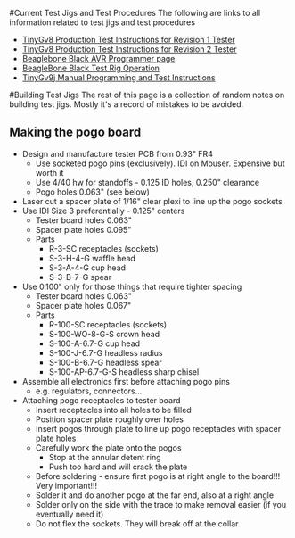 #Current Test Jigs and Test Procedures
The following are links to  all information related to test jigs and test procedures

* [TinyGv8 Production Test Instructions for Revision 1 Tester](https://github.com/synthetos/TinyG/wiki/TinyGv8-Production-Test-Instructions-for-Revision-1-Tester)
* [TinyGv8 Production Test Instructions for Revision 2 Tester](https://github.com/synthetos/TinyG/wiki/TinyGv8-Production-Test-Instructions-for-Revision-2-Tester)
* [Beaglebone Black AVR Programmer page](https://github.com/synthetos/TinyG/wiki/BeagleBone-Black-AVR-Programmer)
* [BeagleBone Black Test Rig Operation](https://github.com/synthetos/TinyG/wiki/BeagleBone-Black-Test-Rig-Operation)
* [TinyGv9j Manual Programming and Test Instructions](https://github.com/synthetos/TinyG/wiki/TinyGv9j-Manual-Programming-and-Test-Instructions)

#Building Test Jigs
The rest of this page is a collection of random notes on building test jigs. Mostly it's a record of mistakes to be avoided.

## Making the pogo board
* Design and manufacture tester PCB from 0.93" FR4
  * Use socketed pogo pins (exclusively). IDI on Mouser. Expensive but worth it
  * Use 4/40 hw for standoffs - 0.125 ID holes, 0.250" clearance
  * Pogo holes 0.063" (see below)
* Laser cut a spacer plate of 1/16" clear plexi to line up the pogo sockets
* Use IDI Size 3 preferentially - 0.125" centers
  * Tester board holes 0.063"
  * Spacer plate holes 0.095"
  * Parts
    * R-3-SC receptacles (sockets)
    * S-3-H-4-G waffle head
    * S-3-A-4-G cup head
    * S-3-B-7-G spear
* Use 0.100" only for those things that require tighter spacing
  * Tester board holes 0.063"
  * Spacer plate holes 0.067"
  * Parts
    * R-100-SC receptacles (sockets)
    * S-100-WO-8-G-S crown head
    * S-100-A-6.7-G cup head
    * S-100-J-6.7-G headless radius
    * S-100-B-6.7-G headless spear
    * S-100-AP-6.7-G-S headless sharp chisel
* Assemble all electronics first before attaching pogo pins 
  * e.g. regulators, connectors...
* Attaching pogo receptacles to tester board
  * Insert receptacles into all holes to be filled
  * Position spacer plate roughly over holes
  * Insert pogos through plate to line up pogo receptacles with spacer plate holes
  * Carefully work the plate onto the pogos
    * Stop at the annular detent ring
    * Push too hard and will crack the plate
  * Before soldering - ensure first pogo is at right angle to the board!!! Very important!!!
  * Solder it and do another pogo at the far end, also at a right angle
  * Solder only on the side with the trace to make removal easier (if you eventually need it)
  * Do not flex the sockets. They will break off at the collar
